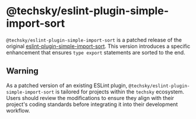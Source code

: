 # @techsky/eslint-plugin-simple-import-sort

`@techsky/eslint-plugin-simple-import-sort` is a patched release of the original [eslint-plugin-simple-import-sort](https://github.com/lydell/eslint-plugin-simple-import-sort). This version introduces a specific enhancement that ensures `type export` statements are sorted to the end.

## Warning

As a patched version of an existing ESLint plugin, `@techsky/eslint-plugin-simple-import-sort` is tailored for projects within the `techsky` ecosystem. Users should review the modifications to ensure they align with their project's coding standards before integrating it into their development workflow.
